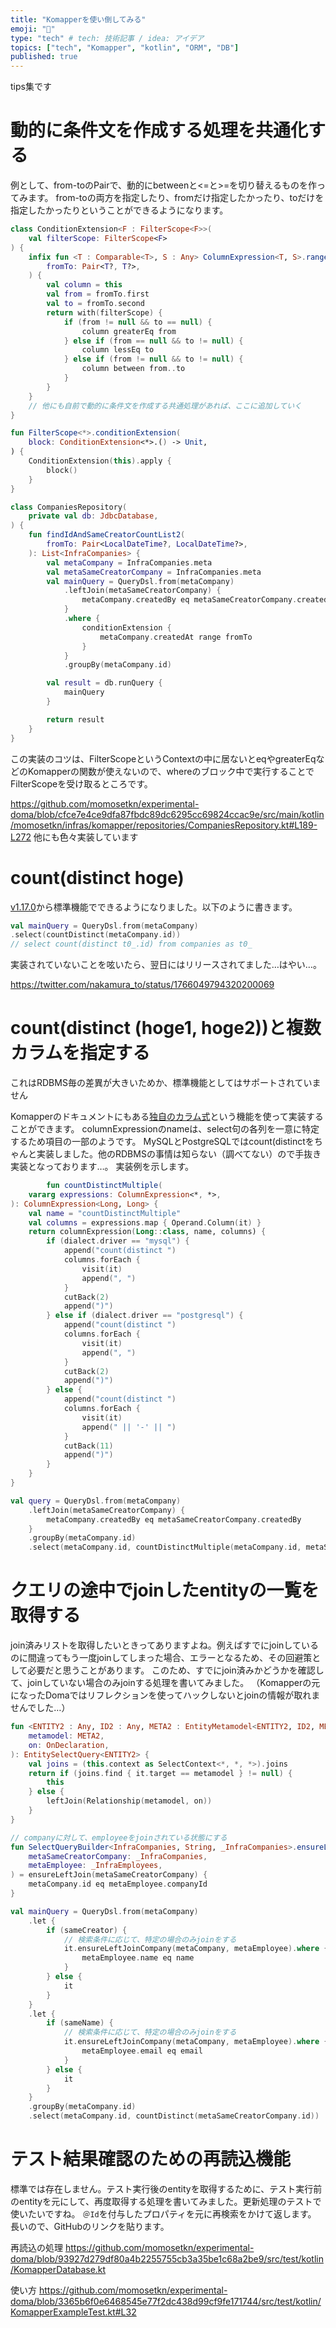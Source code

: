 ```yaml
---
title: "Komapperを使い倒してみる"
emoji: "🤖"
type: "tech" # tech: 技術記事 / idea: アイデア
topics: ["tech", "Komapper", "kotlin", "ORM", "DB"]
published: true
---
```


tips集です

# 動的に条件文を作成する処理を共通化する

例として、from-toのPairで、動的にbetweenと<=と>=を切り替えるものを作ってみます。
from-toの両方を指定したり、fromだけ指定したかったり、toだけを指定したかったりということができるようになります。

```kotlin
class ConditionExtension<F : FilterScope<F>>(
    val filterScope: FilterScope<F>
) {
    infix fun <T : Comparable<T>, S : Any> ColumnExpression<T, S>.range(
        fromTo: Pair<T?, T?>,
    ) {
        val column = this
        val from = fromTo.first
        val to = fromTo.second
        return with(filterScope) {
            if (from != null && to == null) {
                column greaterEq from
            } else if (from == null && to != null) {
                column lessEq to
            } else if (from != null && to != null) {
                column between from..to
            }
        }
    }
    // 他にも自前で動的に条件文を作成する共通処理があれば、ここに追加していく
}

fun FilterScope<*>.conditionExtension(
    block: ConditionExtension<*>.() -> Unit,
) {
    ConditionExtension(this).apply {
        block()
    }
}
```

```kotlin
class CompaniesRepository(
    private val db: JdbcDatabase,
) {
    fun findIdAndSameCreatorCountList2(
        fromTo: Pair<LocalDateTime?, LocalDateTime?>,
    ): List<InfraCompanies> {
        val metaCompany = InfraCompanies.meta
        val metaSameCreatorCompany = InfraCompanies.meta
        val mainQuery = QueryDsl.from(metaCompany)
            .leftJoin(metaSameCreatorCompany) {
                metaCompany.createdBy eq metaSameCreatorCompany.createdBy
            }
            .where {
                conditionExtension {
                    metaCompany.createdAt range fromTo
                }
            }
            .groupBy(metaCompany.id)

        val result = db.runQuery {
            mainQuery
        }

        return result
    }
}
```

この実装のコツは、FilterScopeというContextの中に居ないとeqやgreaterEqなどのKomapperの関数が使えないので、whereのブロック中で実行することでFilterScopeを受け取るところです。

https://github.com/momosetkn/experimental-doma/blob/cfce7e4ce9dfa87fbdc89dc6295cc69824ccac9e/src/main/kotlin/momosetkn/infras/komapper/repositories/CompaniesRepository.kt#L189-L272
他にも色々実装しています

# count(distinct hoge)

[v1.17.0](https://github.com/komapper/komapper/releases/tag/v1.17.0)から標準機能でできるようになりました。以下のように書きます。

```kotlin
val mainQuery = QueryDsl.from(metaCompany)
.select(countDistinct(metaCompany.id))
// select count(distinct t0_.id) from companies as t0_
```

実装されていないことを呟いたら、翌日にはリリースされてました…はやい…。

https://twitter.com/nakamura_to/status/1766049794320200069


# count(distinct (hoge1, hoge2))と複数カラムを指定する

これはRDBMS毎の差異が大きいためか、標準機能としてはサポートされていません

Komapperのドキュメントにもある[独自のカラム式](https://www.komapper.org/ja/docs/reference/query/querydsl/expression/#user-defined-expression-column-expression)という機能を使って実装することができます。
columnExpressionのnameは、select句の各列を一意に特定するため項目の一部のようです。
MySQLとPostgreSQLではcount(distinctをちゃんと実装しました。他のRDBMSの事情は知らない（調べてない）ので手抜き実装となっております…。
実装例を示します。

```kotlin
        fun countDistinctMultiple(
    vararg expressions: ColumnExpression<*, *>,
): ColumnExpression<Long, Long> {
    val name = "countDistinctMultiple"
    val columns = expressions.map { Operand.Column(it) }
    return columnExpression(Long::class, name, columns) {
        if (dialect.driver == "mysql") {
            append("count(distinct ")
            columns.forEach {
                visit(it)
                append(", ")
            }
            cutBack(2)
            append(")")
        } else if (dialect.driver == "postgresql") {
            append("count(distinct ")
            columns.forEach {
                visit(it)
                append(", ")
            }
            cutBack(2)
            append(")")
        } else {
            append("count(distinct ")
            columns.forEach {
                visit(it)
                append(" || '-' || ")
            }
            cutBack(11)
            append(")")
        }
    }
}
```

```kotlin
val query = QueryDsl.from(metaCompany)
    .leftJoin(metaSameCreatorCompany) {
        metaCompany.createdBy eq metaSameCreatorCompany.createdBy
    }
    .groupBy(metaCompany.id)
    .select(metaCompany.id, countDistinctMultiple(metaCompany.id, metaSameCreatorCompany.id))
```

# クエリの途中でjoinしたentityの一覧を取得する

join済みリストを取得したいときってありますよね。例えばすでにjoinしているのに間違ってもう一度joinしてしまった場合、エラーとなるため、その回避策として必要だと思うことがあります。
このため、すでにjoin済みかどうかを確認して、joinしていない場合のみjoinする処理を書いてみました。
（Komapperの元になったDomaではリフレクションを使ってハックしないとjoinの情報が取れませんでした…）

```kotlin
fun <ENTITY2 : Any, ID2 : Any, META2 : EntityMetamodel<ENTITY2, ID2, META2>> EntitySelectQuery<ENTITY2>.ensureLeftJoin(
    metamodel: META2,
    on: OnDeclaration,
): EntitySelectQuery<ENTITY2> {
    val joins = (this.context as SelectContext<*, *, *>).joins
    return if (joins.find { it.target == metamodel } != null) {
        this
    } else {
        leftJoin(Relationship(metamodel, on))
    }
}
```

```kotlin
// companyに対して、employeeをjoinされている状態にする
fun SelectQueryBuilder<InfraCompanies, String, _InfraCompanies>.ensureLeftJoinCompany(
    metaSameCreatorCompany: _InfraCompanies,
    metaEmployee: _InfraEmployees,
) = ensureLeftJoin(metaSameCreatorCompany) {
    metaCompany.id eq metaEmployee.companyId
}

val mainQuery = QueryDsl.from(metaCompany)
    .let {
        if (sameCreator) {
            // 検索条件に応じて、特定の場合のみjoinをする
            it.ensureLeftJoinCompany(metaCompany, metaEmployee).where {
                metaEmployee.name eq name
            }
        } else {
            it
        }
    }
    .let {
        if (sameName) {
            // 検索条件に応じて、特定の場合のみjoinをする
            it.ensureLeftJoinCompany(metaCompany, metaEmployee).where { // ensureLeftJoinでjoinすることで、すでにjoin済みの場合はjoinしない
                metaEmployee.email eq email
            }
        } else {
            it
        }
    }
    .groupBy(metaCompany.id)
    .select(metaCompany.id, countDistinct(metaSameCreatorCompany.id))
```

# テスト結果確認のための再読込機能

標準では存在しません。テスト実行後のentityを取得するために、テスト実行前のentityを元にして、再度取得する処理を書いてみました。更新処理のテストで使いたいですね。
`＠Id`を付与したプロパティを元に再検索をかけて返します。
長いので、GitHubのリンクを貼ります。

再読込の処理
https://github.com/momosetkn/experimental-doma/blob/93927d279df80a4b2255755cb3a35be1c68a2be9/src/test/kotlin/KomapperDatabase.kt

使い方
https://github.com/momosetkn/experimental-doma/blob/3365b6f0e6468545e77f2dc438d99cf9fe171744/src/test/kotlin/KomapperExampleTest.kt#L32
